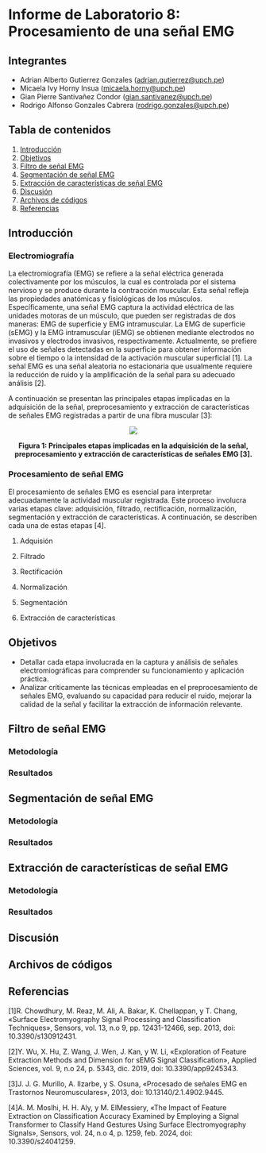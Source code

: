 # Informe de Laboratorio 8: Procesamiento de una señal EMG

## Integrantes
- Adrian Alberto Gutierrez Gonzales (adrian.gutierrez@upch.pe)
- Micaela Ivy Horny Insua (micaela.horny@upch.pe)
- Gian Pierre Santivañez Condor (gian.santivanez@upch.pe)
- Rodrigo Alfonso Gonzales Cabrera (rodrigo.gonzales@upch.pe)

## Tabla de contenidos
1. [Introducción](#id1)
2. [Objetivos](#id2)
3. [Filtro de señal EMG](#id3)
4. [Segmentación de señal EMG](#id4)
5. [Extracción de características de señal EMG](#id5)
6. [Discusión](#id6)
7. [Archivos de códigos](#id7)
8. [Referencias](#id8)

## **Introducción** <a name="id1"></a>
### Electromiografía
La electromiografía (EMG) se refiere a la señal eléctrica generada colectivamente por los músculos, la cual es controlada por el sistema nervioso y se produce durante la contracción muscular. Esta señal refleja las propiedades anatómicas y fisiológicas de los músculos. Específicamente, una señal EMG captura la actividad eléctrica de las unidades motoras de un músculo, que pueden ser registradas de dos maneras: EMG de superficie y EMG intramuscular. La EMG de superficie (sEMG) y la EMG intramuscular (iEMG) se obtienen mediante electrodos no invasivos y electrodos invasivos, respectivamente. Actualmente, se prefiere el uso de señales detectadas en la superficie para obtener información sobre el tiempo o la intensidad de la activación muscular superficial [1]. La señal EMG es una señal aleatoria no estacionaria que usualmente requiere la reducción de ruido y la amplificación de la señal para su adecuado análisis [2].

A continuación se presentan las principales etapas implicadas en la adquisición de la señal, preprocesamiento y extracción de características de señales EMG registradas a partir de una fibra muscular [3]:

<p align="center">
  <img src="https://github.com/adri201022/ISB-Grupo-11/assets/164538327/7191d6fc-8021-49a1-8340-25c3bfa453b3">
</p>
<p align="center"><b>Figura 1: Principales etapas implicadas en la adquisición de la señal, preprocesamiento y extracción de características de señales EMG [3].</b> </p>

### Procesamiento de señal EMG
El procesamiento de señales EMG es esencial para interpretar adecuadamente la actividad muscular registrada. Este proceso involucra varias etapas clave: adquisición, filtrado, rectificación, normalización, segmentación y extracción de características. A continuación, se describen cada una de estas etapas [4].

1. Adquisión

2. Filtrado
  
3. Rectificación

4. Normalización

5. Segmentación

6. Extracción de características

## **Objetivos** <a name="id2"></a>
<ul>
  <li>Detallar cada etapa involucrada en la captura y análisis de señales electromiográficas para comprender su funcionamiento y aplicación práctica.</li>
  <li>Analizar críticamente las técnicas empleadas en el preprocesamiento de señales EMG, evaluando su capacidad para reducir el ruido, mejorar la calidad de la señal y facilitar la extracción de información relevante.</li>
</ul>

## **Filtro de señal EMG** <a name="id3"></a>
### Metodología

### Resultados

## **Segmentación de señal EMG** <a name="id4"></a>
### Metodología

### Resultados

## **Extracción de características de señal EMG** <a name="id5"></a>
### Metodología

### Resultados

## **Discusión** <a name="id6"></a>

## **Archivos de códigos** <a name="id7"></a>

## **Referencias** <a name="id8"></a>
[1]R. Chowdhury, M. Reaz, M. Ali, A. Bakar, K. Chellappan, y T. Chang, «Surface Electromyography Signal Processing and Classification Techniques», Sensors, vol. 13, n.o 9, pp. 12431-12466, sep. 2013, doi: 10.3390/s130912431.

[2]Y. Wu, X. Hu, Z. Wang, J. Wen, J. Kan, y W. Li, «Exploration of Feature Extraction Methods and Dimension for sEMG Signal Classification», Applied Sciences, vol. 9, n.o 24, p. 5343, dic. 2019, doi: 10.3390/app9245343.

[3]J. J. G. Murillo, A. Ilzarbe, y S. Osuna, «Procesado de señales EMG en Trastornos Neuromusculares», 2013, doi: 10.13140/2.1.4902.9445.

[4]A. M. Moslhi, H. H. Aly, y M. ElMessiery, «The Impact of Feature Extraction on Classification Accuracy Examined by Employing a Signal Transformer to Classify Hand Gestures Using Surface Electromyography Signals», Sensors, vol. 24, n.o 4, p. 1259, feb. 2024, doi: 10.3390/s24041259.
